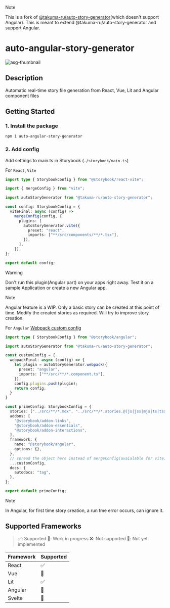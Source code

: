 
> [!NOTE]
> This is a fork of [@takuma-ru/auto-story-generator](https://github.com/takuma-ru/auto-story-generator/assets/49429291/dca65c2c-3384-45c0-a761-e85276cb2393)(which doesn't support Angular). This is meant to extend @takuma-ru/auto-story-generator and support Angular. 

# auto-angular-story-generator

![asg-thumbnail](https://github.com/takuma-ru/auto-story-generator/assets/49429291/dca65c2c-3384-45c0-a761-e85276cb2393)

## Description
Automatic real-time story file generation from React, Vue, Lit and Angular component files

## Getting Started
### 1. Install the package
```bash
npm i auto-angular-story-generator
```

### 2. Add config
Add settings to main.ts in Storybook (`./storybook/main.ts`)

For `React`, `Vite`
```ts
import type { StorybookConfig } from "@storybook/react-vite";

import { mergeConfig } from "vite";

import autoStoryGenerator from "@takuma-ru/auto-story-generator";

const config: StorybookConfig = {
  viteFinal: async (config) =>
    mergeConfig(config, {
      plugins: [
        autoStoryGenerator.vite({
          preset: "react",
          imports: ["**/src/components/**/*.tsx"],
        }),
      ],
    }),
};

export default config;
```

> [!WARNING]  
> Don't run this plugin(Angular part) on your apps right away. Test it on a sample Application or create a new Angular app.

> [!NOTE]
> Angular feature is a WIP. Only a basic story can be created at this point of time. Modify the created stories as required. Will try to improve story creation.

For `Angular` [Webpack custom config](https://storybook.js.org/docs/builders/webpack#working-with-webpack-plugins)

```ts
import type { StorybookConfig } from "@storybook/angular";

import autoStoryGenerator from "@takuma-ru/auto-story-generator";

const customConfig = {
  webpackFinal: async (config) => {
    let plugin = autoStoryGenerator.webpack({
      preset: "angular",
      imports: ["**/src/**/*.component.ts"],
    });
    config.plugins.push(plugin);
    return config;
  }
}

const primeConfig: StorybookConfig = {
  stories: ["../src/**/*.mdx", "../src/**/*.stories.@(js|jsx|mjs|ts|tsx)"],
  addons: [
    "@storybook/addon-links",
    "@storybook/addon-essentials",
    "@storybook/addon-interactions",
  ],
  framework: {
    name: "@storybook/angular",
    options: {},
  },
  // spread the object here instead of mergeConfig(avaialable for vite) 
  ...customConfig,
  docs: {
    autodocs: "tag",
  },
};

export default primeConfig;
```
> [!NOTE]
> In Angular, for first time story creation, a run tme error occurs, can ignore it. 



## Supported Frameworks
> ✅: Supported
> 🚧: Work in progress
> ❌: Not supported
> 📝: Not yet implemented

| Framework | Supported |
| --------- | --------- |
| React     | ✅         |
| Vue       | 🚧         |
| Lit       | ✅         |
| Angular   | 🚧         |
| Svelte    | 📝         |